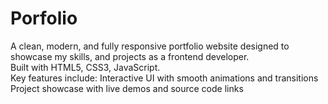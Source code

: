 # Porfolio
A clean, modern, and fully responsive portfolio website designed to showcase my skills, and projects as a frontend developer.
<br>
Built with HTML5, CSS3, JavaScript.
<br>
Key features include: Interactive UI with smooth animations and transitions Project showcase with live demos and source code links
